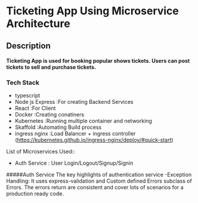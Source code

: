 # Ticketing App Using Microservice Architecture 

## Description 
#### Ticketing App is used for booking popular shows tickets. Users can post tickets to sell and purchase tickets.  

### Tech Stack 
- typescript       
- Node js Express  :For creating Backend Services
- React            :For Client
- Docker           :Creating conatiners
- Kubernetes       :Running multiple container and networking  
- Skaffold         :Automating Build process 
- ingress nginx    :Load Balancer + ingress controller  (https://kubernetes.github.io/ingress-nginx/deploy/#quick-start)


List of Microservices Used:: 
- Auth Service        : User Login/Logout/Signup/Signin 

#####Auth Service 
The key highlights of authentication service 
-Exception Handling:  It uses express-validation and Custom defined Errors subclass of Errors. The errors return are consistent and cover lots of scenarios for a production ready code.

